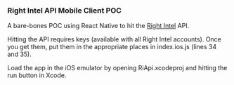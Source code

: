 ### Right Intel API Mobile Client POC

A bare-bones POC using React Native to hit the [Right Intel](https://www.rightintel.com) API.

Hitting the API requires keys (available with all Right Intel accounts). Once you get them, put them in the appropriate places in index.ios.js (lines 34 and 35).

Load the app in the iOS emulator by opening RiApi.xcodeproj and hitting the run button in Xcode.
